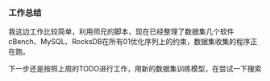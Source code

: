 ### 工作总结
我这边工作比较简单，利用师兄的脚本，现在已经整理了数据集几个软件cBench、MySQL、RocksDB在所有01优化序列上的约束，数据集收集的程序正在跑。 


下一步还是按照上周的TODO进行工作，用新的数据集训练模型，在尝试一下搜索